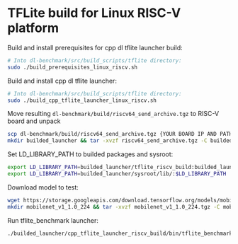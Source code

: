 # TFLite build for Linux RISC-V platform
Build and install prerequisites for cpp dl tflite launcher build:
```bash
# Into dl-benchmark/src/build_scripts/tflite directory:
sudo ./build_prerequisites_linux_riscv.sh
```

Build and install cpp dl tflite launcher:
```bash
# Into dl-benchmark/src/build_scripts/tflite directory:
sudo ./build_cpp_tflite_launcher_linux_riscv.sh
```

Move resulting `dl-benchmark/build/riscv64_send_archive.tgz` to RISC-V board and unpack
```bash
scp dl-benchmark/build/riscv64_send_archive.tgz {YOUR BOARD IP AND PATH}
mkdir builded_launcher && tar -xvzf riscv64_send_archive.tgz -C builded_launcher
```

Set LD_LIBRARY_PATH to builded packages and sysroot:
```bash
export LD_LIBRARY_PATH=builded_launcher/tflite_riscv_build:builded_launcher/opencv_riscv_build/lib:$LD_LIBRARY_PATH
export LD_LIBRARY_PATH=builded_launcher/sysroot/lib/:$LD_LIBRARY_PATH
```

Download model to test:
```bash
wget https://storage.googleapis.com/download.tensorflow.org/models/mobilenet_v1_2018_08_02/mobilenet_v1_1.0_224.tgz
mkdir mobilenet_v1_1.0_224 && tar -xvzf mobilenet_v1_1.0_224.tgz -C mobilenet_v1_1.0_224 && rm mobilenet_v1_1.0_224.tgz
```

Run tflite_benchmark launcher:
```bash
./builded_launcher/cpp_tflite_launcher_riscv_build/bin/tflite_benchmark -m mobilenet_v1_1.0_224/mobilenet_v1_1.0_224.tflite
```